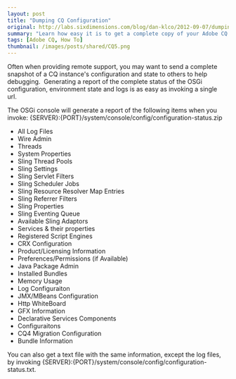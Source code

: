 ```yaml
---
layout: post
title: "Dumping CQ Configuration"
original: http://labs.sixdimensions.com/blog/dan-klco/2012-09-07/dumping-cq-configuration
summary: "Learn how easy it is to get a complete copy of your Adobe CQ configuration"
tags: [Adobe CQ, How To]
thumbnail: /images/posts/shared/CQ5.png
---
```


Often when providing remote support, you may want to send a complete snapshot of a CQ instance's configuration and state to others to help debugging.&nbsp; Generating a report of the complete status of the OSGi configuration, environment state and logs is as easy as invoking a single url.&nbsp;

The OSGi console will generate a report of the following items when you invoke: {SERVER}:{PORT}/system/console/config/configuration-status.zip

*   All Log Files
*   Wire Admin
*   Threads
*   System Properties
*   Sling Thread Pools
*   Sling Settings
*   Sling Servlet Filters
*   Sling Scheduler Jobs
*   Sling Resource Resolver Map Entries
*   Sling Referrer Filters
*   Sling Properties
*   Sling Eventing Queue
*   Available Sling Adaptors
*   Services &amp; their properties
*   Registered Script Engines
*   CRX Configuration
*   Product/Licensing Information
*   Preferences/Permissions (if Available)
*   Java Package Admin
*   Installed Bundles
*   Memory Usage
*   Log Configuraiton
*   JMX/MBeans Configuration
*   Http WhiteBoard
*   GFX Information
*   Declarative Services Components
*   Configuraitons
*   CQ4 Migration Configuration
*   Bundle Information

You can also get a text file with the same information, except the log files, by invoking {SERVER}:{PORT}/system/console/config/configuration-status.txt.  
